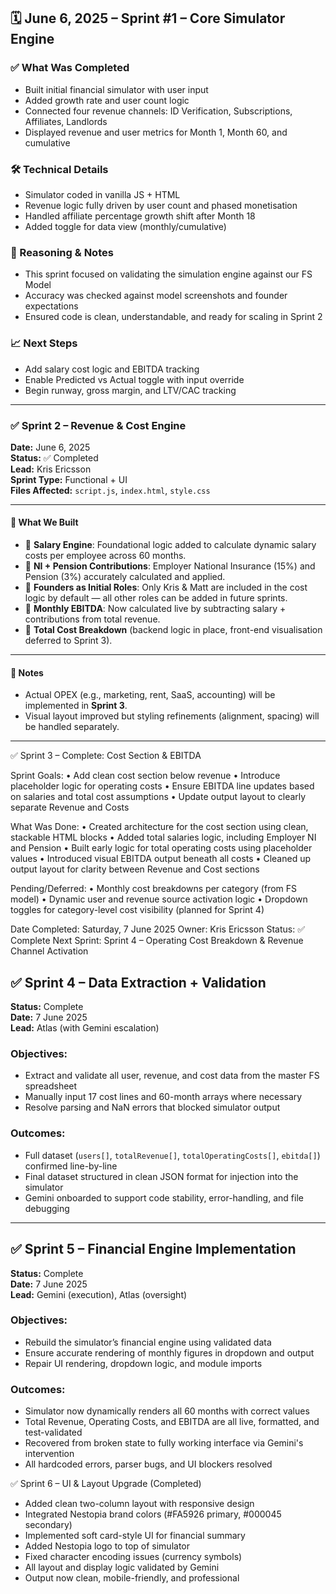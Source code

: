## 🗓️ June 6, 2025 – Sprint #1 – Core Simulator Engine

### ✅ What Was Completed
- Built initial financial simulator with user input
- Added growth rate and user count logic
- Connected four revenue channels: ID Verification, Subscriptions, Affiliates, Landlords
- Displayed revenue and user metrics for Month 1, Month 60, and cumulative

### 🛠️ Technical Details
- Simulator coded in vanilla JS + HTML
- Revenue logic fully driven by user count and phased monetisation
- Handled affiliate percentage growth shift after Month 18
- Added toggle for data view (monthly/cumulative)

### 💭 Reasoning & Notes
- This sprint focused on validating the simulation engine against our FS Model
- Accuracy was checked against model screenshots and founder expectations
- Ensured code is clean, understandable, and ready for scaling in Sprint 2

### 📈 Next Steps
- Add salary cost logic and EBITDA tracking
- Enable Predicted vs Actual toggle with input override
- Begin runway, gross margin, and LTV/CAC tracking



---

### ✅ Sprint 2 – Revenue & Cost Engine

**Date:** June 6, 2025  
**Status:** ✅ Completed  
**Lead:** Kris Ericsson  
**Sprint Type:** Functional + UI  
**Files Affected:** `script.js`, `index.html`, `style.css`

---

#### 🔧 What We Built

- 🧠 **Salary Engine**: Foundational logic added to calculate dynamic salary costs per employee across 60 months.
- 💸 **NI + Pension Contributions**: Employer National Insurance (15%) and Pension (3%) accurately calculated and applied.
- 💾 **Founders as Initial Roles**: Only Kris & Matt are included in the cost logic by default — all other roles can be added in future sprints.
- 🧾 **Monthly EBITDA**: Now calculated live by subtracting salary + contributions from total revenue.
- 🧮 **Total Cost Breakdown** (backend logic in place, front-end visualisation deferred to Sprint 3).

---

#### 🧪 Notes

- Actual OPEX (e.g., marketing, rent, SaaS, accounting) will be implemented in **Sprint 3**.
- Visual layout improved but styling refinements (alignment, spacing) will be handled separately.

---
✅ Sprint 3 – Complete: Cost Section & EBITDA

Sprint Goals:
	•	Add clean cost section below revenue
	•	Introduce placeholder logic for operating costs
	•	Ensure EBITDA line updates based on salaries and total cost assumptions
	•	Update output layout to clearly separate Revenue and Costs

What Was Done:
	•	Created architecture for the cost section using clean, stackable HTML blocks
	•	Added total salaries logic, including Employer NI and Pension
	•	Built early logic for total operating costs using placeholder values
	•	Introduced visual EBITDA output beneath all costs
	•	Cleaned up output layout for clarity between Revenue and Cost sections

Pending/Deferred:
	•	Monthly cost breakdowns per category (from FS model)
	•	Dynamic user and revenue source activation logic
	•	Dropdown toggles for category-level cost visibility (planned for Sprint 4)

Date Completed: Saturday, 7 June 2025
Owner: Kris Ericsson
Status: ✅ Complete
Next Sprint: Sprint 4 – Operating Cost Breakdown & Revenue Channel Activation

## ✅ Sprint 4 – Data Extraction + Validation  
**Status:** Complete  
**Date:** 7 June 2025  
**Lead:** Atlas (with Gemini escalation)

### Objectives:
- Extract and validate all user, revenue, and cost data from the master FS spreadsheet  
- Manually input 17 cost lines and 60-month arrays where necessary  
- Resolve parsing and NaN errors that blocked simulator output

### Outcomes:
- Full dataset (`users[]`, `totalRevenue[]`, `totalOperatingCosts[]`, `ebitda[]`) confirmed line-by-line  
- Final dataset structured in clean JSON format for injection into the simulator  
- Gemini onboarded to support code stability, error-handling, and file debugging  
---

## ✅ Sprint 5 – Financial Engine Implementation  
**Status:** Complete  
**Date:** 7 June 2025  
**Lead:** Gemini (execution), Atlas (oversight)

### Objectives:
- Rebuild the simulator’s financial engine using validated data  
- Ensure accurate rendering of monthly figures in dropdown and output  
- Repair UI rendering, dropdown logic, and module imports

### Outcomes:
- Simulator now dynamically renders all 60 months with correct values  
- Total Revenue, Operating Costs, and EBITDA are all live, formatted, and test-validated  
- Recovered from broken state to fully working interface via Gemini's intervention  
- All hardcoded errors, parser bugs, and UI blockers resolved  

✅ Sprint 6 – UI & Layout Upgrade (Completed)
- Added clean two-column layout with responsive design
- Integrated Nestopia brand colors (#FA5926 primary, #000045 secondary)
- Implemented soft card-style UI for financial summary
- Added Nestopia logo to top of simulator
- Fixed character encoding issues (currency symbols)
- All layout and display logic validated by Gemini
- Output now clean, mobile-friendly, and professional
